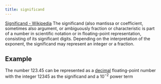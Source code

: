 ```yaml
---
title: significand
---
```

[Significand - Wikipedia](https://en.wikipedia.org/wiki/Significand)
The significand (also mantissa or coefficient, sometimes also argument, or ambiguously fraction or characteristic is part of a number in scientific notation or in floating-point representation, consisting of its significant digits. Depending on the interpretation of the exponent, the significand may represent an integer or a fraction. 

## Example
The number 123.45 can be represented as a [decimal](https://en.wikipedia.org/wiki/Decimal "Decimal") floating-point number with the integer 12345 as the significand and a $10^{−2}$ power term